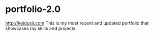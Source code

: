 # portfolio-2.0
http://keidusii.com
This is my most recent and updated portfolio that showcases my skills and projects.
